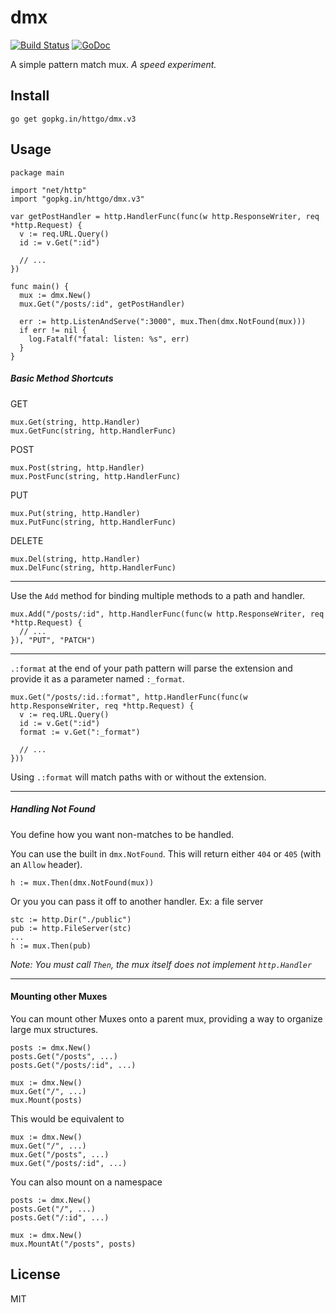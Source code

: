 # dmx

[![Build Status](https://travis-ci.org/httgo/dmx.svg?branch=master)](https://travis-ci.org/httgo/dmx)
[![GoDoc](https://godoc.org/gopkg.in/httgo/dmx.v3?status.svg)](http://godoc.org/gopkg.in/httgo/dmx.v3)

A simple pattern match mux. *A speed experiment.*


## Install

    go get gopkg.in/httgo/dmx.v3


## Usage

    package main

    import "net/http"
    import "gopkg.in/httgo/dmx.v3"

    var getPostHandler = http.HandlerFunc(func(w http.ResponseWriter, req *http.Request) {
      v := req.URL.Query()
      id := v.Get(":id")

      // ... 
    })

    func main() {
      mux := dmx.New()
      mux.Get("/posts/:id", getPostHandler)

      err := http.ListenAndServe(":3000", mux.Then(dmx.NotFound(mux)))
      if err != nil {
        log.Fatalf("fatal: listen: %s", err)
      }
    }

##### Basic Method Shortcuts

GET

    mux.Get(string, http.Handler)
    mux.GetFunc(string, http.HandlerFunc)
    
POST
    
    mux.Post(string, http.Handler)
    mux.PostFunc(string, http.HandlerFunc)
    
PUT

    mux.Put(string, http.Handler)
    mux.PutFunc(string, http.HandlerFunc)
    
DELETE

    mux.Del(string, http.Handler)
    mux.DelFunc(string, http.HandlerFunc)

---

Use the `Add` method for binding multiple methods to a path and handler.

    mux.Add("/posts/:id", http.HandlerFunc(func(w http.ResponseWriter, req *http.Request) {
      // ...
    }), "PUT", "PATCH")

---

`.:format` at the end of your path pattern will parse the extension and provide it as a parameter named `:_format`.

    mux.Get("/posts/:id.:format", http.HandlerFunc(func(w http.ResponseWriter, req *http.Request) {
      v := req.URL.Query()
      id := v.Get(":id")
      format := v.Get(":_format")

      // ...
    }))

Using `.:format` will match paths with or without the extension.

---

##### Handling Not Found

You define how you want non-matches to be handled. 

You can use the built in `dmx.NotFound`. This will return either `404` or `405` (with an `Allow` header).

    h := mux.Then(dmx.NotFound(mux))

Or you you can pass it off to another handler. Ex: a file server

    stc := http.Dir("./public")
    pub := http.FileServer(stc)
    ...
    h := mux.Then(pub)

*Note: You must call `Then`, the mux itself does not implement `http.Handler`*

---

#### Mounting other Muxes

You can mount other Muxes onto a parent mux, providing a way to organize large mux structures.

    posts := dmx.New()
    posts.Get("/posts", ...)
    posts.Get("/posts/:id", ...)

    mux := dmx.New()
    mux.Get("/", ...)
    mux.Mount(posts)

This would be equivalent to

    mux := dmx.New()
    mux.Get("/", ...)
    mux.Get("/posts", ...)
    mux.Get("/posts/:id", ...)

You can also mount on a namespace

    posts := dmx.New()
    posts.Get("/", ...)
    posts.Get("/:id", ...)

    mux := dmx.New()
    mux.MountAt("/posts", posts)


## License

MIT

